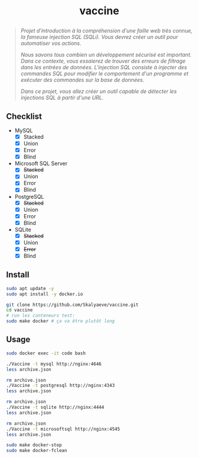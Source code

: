 # <p align="center">vaccine</p>
> *Projet d'introduction à la compréhension d'une faille web très connue, la fameuse injection SQL (SQLi). Vous devrez créer un outil pour automatiser vos actions.*
>
> *Nous savons tous combien un développement sécurisé est important. Dans ce contexte, vous essaierez de trouver des erreurs de filtrage dans les entrées de données. L'injection SQL consiste à injecter des commandes SQL pour modifier le comportement d'un programme et exécuter des commandes sur la base de données.*
>
> *Dans ce projet, vous allez créer un outil capable de détecter les injections SQL à partir d'une URL.*

## Checklist
- MySQL
    * [x] Stacked
    * [x] Union
    * [x] Error
    * [x] Blind
- Microsoft SQL Server
    * [x] ~~Stacked~~
    * [x] Union
    * [x] Error
    * [x] Blind
- PostgreSQL
    * [x] ~~Stacked~~
    * [x] Union
    * [x] Error
    * [x] Blind
- SQLite
    * [x] ~~Stacked~~
    * [x] Union
    * [x] ~~Error~~
    * [x] Blind

## Install
```bash
sudo apt update -y
sudo apt install -y docker.io
```
```bash
git clone https://github.com/Skalyaeve/vaccine.git
cd vaccine
# run les conteneurs test:
sudo make docker # ça va être plutôt long
```

## Usage
```bash
sudo docker exec -it code bash
```
```bash
./Vaccine -t mysql http://nginx:4646
less archive.json
```
```bash
rm archive.json
./Vaccine -t postgresql http://nginx:4343
less archive.json
```
```bash
rm archive.json
./Vaccine -t sqlite http://nginx:4444
less archive.json
```
```bash
rm archive.json
./Vaccine -t microsoftsql http://nginx:4545
less archive.json
```
```bash
sudo make docker-stop
sudo make docker-fclean
```
